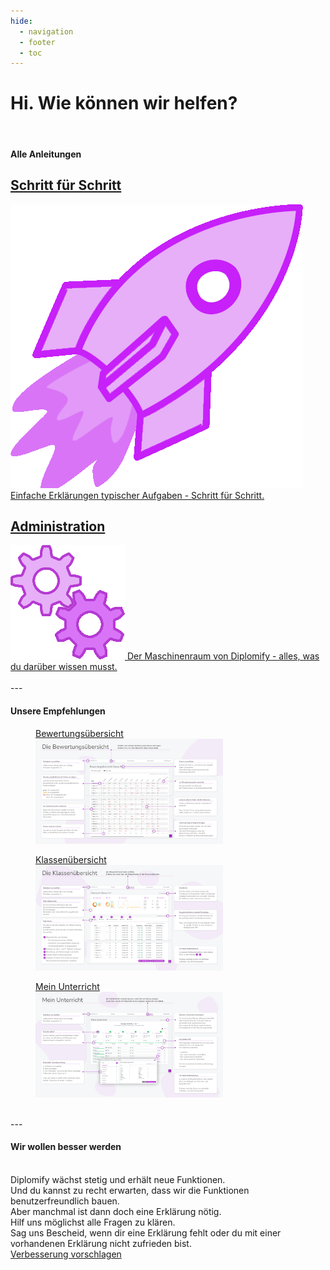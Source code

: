 ```yaml
---
hide:
  - navigation
  - footer
  - toc
---
```


# Hi. Wie können wir helfen?
<br>
<section>
<h4>Alle Anleitungen</h4>
<div class="space-around">
    <!-- <a class="category" href="/Anleitungen/FAQ/collection/">
        <h2 class="center">FAQ</h2>
        <img class="off-glb img-x-small" src="./img/assets/icons/faq.png">
        <span class="text-standard center">Häufig gefragt, schnell beantwortet.</span>
    </a> -->
    <a class="category" href="/Anleitungen/Schritt_f%C3%BCr_Schritt/Noten_eintragen/">
        <h2 class="center">Schritt für Schritt</h2>
        <img class="off-glb img-x-small" src="./img/assets/icons/finish.png">
        <span class="text-standard center">Einfache Erklärungen typischer Aufgaben - Schritt für Schritt.</span> 
    </a>
       <a class="category" href="/Anleitungen/Administration/%C3%9Cbersicht/">
        <h2 class="center">Administration</h2>
        <img class="off-glb img-x-small" src="./img/assets/icons/cogs.png">
        <span class="text-standard center">Der Maschinenraum von Diplomify - alles, was du darüber wissen musst.</span>
    </a>
</div>
</section>
<br>
---
<br>
<section>
<h4>Unsere Empfehlungen</h4>
<div class="space-around">
  <a href="./img/quick_start/bewertungsuebersicht.png" target="_blank">
      <figure>
          <figcaption class="img-caption">Bewertungsübersicht</figcaption>
          <img class="image scale" src="./img/quick_start/bewertungsuebersicht.png" alt="Mein Unterricht" width="300" height="">
      </figure>
  </a>

  <a href="./img/quick_start/klassenuebersicht.png" target="_blank">
      <figure>
          <figcaption class="img-caption">Klassenübersicht</figcaption>
          <img class="image scale" src="./img/quick_start/klassenuebersicht.png" alt="Mein Unterricht" width="300" height="">
      </figure>
  </a>

  <a href="./img/quick_start/mein_unterricht.png" target="_blank">
      <figure>
          <figcaption class="img-caption">Mein Unterricht</figcaption>
          <img class="image scale" src="./img/quick_start/mein_unterricht.png" alt="Mein Unterricht" width="300" height="">
      </figure>
  </a>
</div>
</section>
<br>
---
<br>
<section>
<div>
    <h4>Wir wollen besser werden</h4>
    <br>
    <span class="center"> 
        Diplomify wächst stetig und erhält neue Funktionen.<br>
        Und du kannst zu recht erwarten, dass wir die Funktionen benutzerfreundlich bauen.<br>
        Aber manchmal ist dann doch eine Erklärung nötig.<br>
        Hilf uns möglichst alle Fragen zu klären.<br>
        Sag uns Bescheid, wenn dir eine Erklärung fehlt oder du mit einer vorhandenen Erklärung nicht zufrieden bist. <br>
    </span>
    <div class="center mt-2">
        <a href="mailto:info@diplomify.de" class="md-button-xl">Verbesserung vorschlagen</a>
    </div>
</div>
</section>
